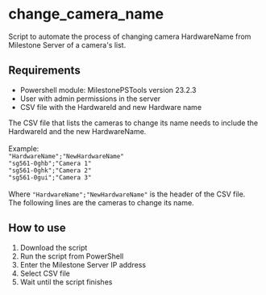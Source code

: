 # change_camera_name

Script to automate the process of changing camera HardwareName from Milestone Server of a camera's list.  <br />

## Requirements
- Powershell module: MilestonePSTools version 23.2.3
- User with admin permissions in the server
- CSV file with the HardwareId and new Hardware name

The CSV file that lists the cameras to change its name needs to include the HardwareId and the new HardwareName.  <br />  <br />
Example:  <br />
```"HardwareName";"NewHardwareName"``` <br />
```"sg561-0ghb";"Camera 1"``` <br />
```"sg561-0ghk";"Camera 2"``` <br />
```"sg561-0gui";"Camera 3"``` <br />
<br />
Where ```"HardwareName";"NewHardwareName"``` is the header of the CSV file.  <br />
The following lines are the cameras to change its name.  <br />

## How to use
1. Download the script
2. Run the script from PowerShell
3. Enter the Milestone Server IP address
4. Select CSV file
5. Wait until the script finishes
